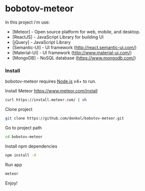 # bobotov-meteor

In this project i'm use:

* [Meteor] - Open source platform for web, mobile, and desktop.
* [ReactJS] - JavaScript Library for building UI
* [jQuery] - JavaScript Library
* [Semantic-UI] - UI framework (http://react.semantic-ui.com/)
* [Material-UI] - UI framework (http://www.material-ui.com/)
* [MongoDB] - NoSQL database (https://www.mongodb.com/)

### Install
bobotov-meteor requires [Node.js](https://nodejs.org/) v4+ to run.

Install Meteor https://www.meteor.com/install
```sh
curl https://install.meteor.com/ | sh
```

Clone project
```sh
git clone https://github.com/denkol/bobotov-meteor.git
```

Go to project path
```sh
cd bobotov-meteor
```

Install npm dependencies
```sh
npm install -d
```

Run app
```sh
meteor
```

Enjoy!
